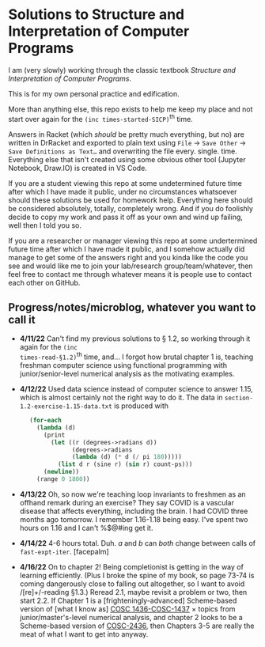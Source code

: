 # Solutions to Structure and Interpretation of Computer Programs

I am (very slowly) working through the classic textbook *Structure and Interpretation of Computer Programs*.

This is for my own personal practice and edification.

More than anything else, this repo exists to help me keep my place and not start over again for the `(inc times-started-SICP)`<sup>th</sup> time.

Answers in Racket (which *should* be pretty much everything, but no) are written in DrRacket and exported to plain text using `File` -> `Save Other` -> `Save Definitions as Text…` and overwriting the file every. single. time. Everything else that isn't created using some obvious other tool (Jupyter Notebook, Draw.IO) is created in VS Code.

If you are a student viewing this repo at some undetermined future time after which I have made it public, under no circumstances whatsoever should these solutions be used for homework help. Everything here should be considered absolutely, totally, completely wrong. And if you do foolishly decide to copy my work and pass it off as your own and wind up failing, well then I told you so.

If you are a researcher or manager viewing this repo at some undertermined future time after which I have made it public, and I somehow actually did manage to get some of the answers right and you kinda like the code you see and would like me to join your lab/research group/team/whatever, then feel free to contact me through whatever means it is people use to contact each other on GitHub.

## Progress/notes/microblog, whatever you want to call it

* **4/11/22** Can't find my previous solutions to &sect; 1.2, so working through it again for the <code>(inc times-read-&sect;1.2)</code><sup>th</sup> time, and... I forgot how brutal chapter 1 is, teaching freshman computer science using functional programming with junior/senior-level numerical analysis as the motivating examples.

* **4/12/22** Used data science instead of computer science to answer 1.15, which is almost certainly not the right way to do it. The data in <code>section-1.2-exercise-1.15-data.txt</code> is produced with 
```scheme
      (for-each
        (lambda (d)
          (print
            (let ((r (degrees->radians d))
                  (degrees->radians 
                  (lambda (d) (* d (/ pi 180)))))
              (list d r (sine r) (sin r) count-ps)))
          (newline))
        (range 0 1800))
  ```

* **4/13/22** Oh, so now we're teaching loop invariants to freshmen as an offhand remark during an exercise? They say COVID is a vascular disease that affects everything, including the brain. I had COVID three months ago tomorrow. I remember 1.16-1.18 being easy. I've spent two hours on 1.16 and I can't %$@#ing get it.

* **4/14/22** 4-6 hours total. Duh. *a* and *b* can *both* change between calls of `fast-expt-iter`. [facepalm]

* **4/16/22** On to chapter 2! Being completionist is getting in the way of learning efficiently. (Plus I broke the spine of my book, so page 73-74 is coming dangerously close to falling out altogether, so I want to avoid /[re]+/-reading &sect;1.3.) Reread 2.1, maybe revisit a problem or two, then start 2.2. If Chapter 1 is a [frighteningly-advanced] Scheme-based version of [what I know as] [COSC 1436-COSC-1437](https://reportcenter.highered.texas.gov/training-materials/lower-division-academic-course-guide-spring-21/ "The Texas Academic Course Guide Manual (ACGM); other states have similar systems.") &#215; topics from junior/master's-level numerical analysis, and chapter 2 looks to be a Scheme-based version of [COSC-2436](https://reportcenter.highered.texas.gov/training-materials/lower-division-academic-course-guide-spring-21/ "Also the ACGM"), then Chapters 3-5 are really the meat of what I want to get into anyway.
